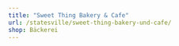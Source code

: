 ```yaml
---
title: "Sweet Thing Bakery & Cafe"
url: /statesville/sweet-thing-bakery-und-cafe/
shop: Bäckerei
---
```


